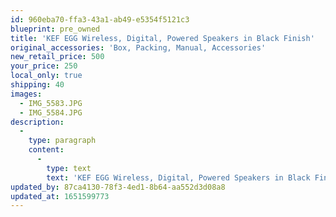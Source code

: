 ```yaml
---
id: 960eba70-ffa3-43a1-ab49-e5354f5121c3
blueprint: pre_owned
title: 'KEF EGG Wireless, Digital, Powered Speakers in Black Finish'
original_accessories: 'Box, Packing, Manual, Accessories'
new_retail_price: 500
your_price: 250
local_only: true
shipping: 40
images:
  - IMG_5583.JPG
  - IMG_5584.JPG
description:
  -
    type: paragraph
    content:
      -
        type: text
        text: 'KEF EGG Wireless, Digital, Powered Speakers in Black Finish. Speakers are in excellent physical and functional condition with original box, packing and accessories. Sold as new for $500.00'
updated_by: 87ca4130-78f3-4ed1-8b64-aa552d3d08a8
updated_at: 1651599773
---
```


